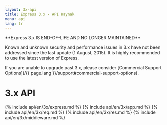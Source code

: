 ```yaml
---
layout: 3x-api
title: Express 3.x - API Kaynak
menu: api
lang: tr
---
```

<div id="api-doc" markdown="1">

  <div class="doc-box doc-warn" markdown="1">
  **Express 3.x IS END-OF-LIFE AND NO LONGER MAINTAINED**

  Known and unknown security and performance issues in 3.x have not been addressed since the last update (1 August, 2015). It is highly recommended to use the latest version of Express.

  If you are unable to upgrade past 3.x, please consider [Commercial Support Options](/{{ page.lang }}/support#commercial-support-options).
  </div>

  <h1>3.x API</h1>

  {% include api/en/3x/express.md %}
  {% include api/en/3x/app.md %}
  {% include api/en/3x/req.md %}
  {% include api/en/3x/res.md %}
  {% include api/en/3x/middleware.md %}

</div>
